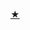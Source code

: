 


[★](https://github.com/GALLOW-DANCE/GALLOW-DANCE/blob/62183bc9f7ed0523dfe8cacac512b62ca3e1bc4e/tumblr_28c31f780461a50baebf7a0446ecd598_cf372bb2_540.gif.webp)
